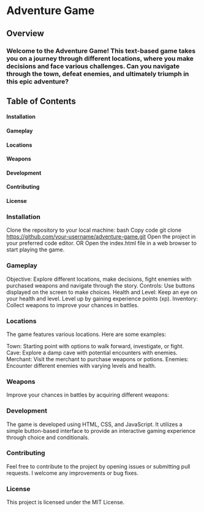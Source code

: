 # Adventure Game
## Overview
### Welcome to the Adventure Game! This text-based game takes you on a journey through different locations, where you make decisions and face various challenges. Can you navigate through the town, defeat enemies, and ultimately triumph in this epic adventure?

## Table of Contents
#### Installation
#### Gameplay
#### Locations
#### Weapons
#### Development
#### Contributing
#### License

### Installation
Clone the repository to your local machine:
bash
Copy code
git clone https://github.com/your-username/adventure-game.git
Open the project in your preferred code editor.
OR
Open the index.html file in a web browser to start playing the game.

### Gameplay
Objective: Explore different locations, make decisions, fight enemies with purchased weapons and navigate through the story.
Controls: Use buttons displayed on the screen to make choices.
Health and Level: Keep an eye on your health and level. Level up by gaining experience points (xp).
Inventory: Collect weapons to improve your chances in battles.

### Locations
The game features various locations. Here are some examples:

Town: Starting point with options to walk forward, investigate, or fight.
Cave: Explore a damp cave with potential encounters with enemies.
Merchant: Visit the merchant to purchase weapons or potions.
Enemies: Encounter different enemies with varying levels and health.

### Weapons
Improve your chances in battles by acquiring different weapons:

### Development
The game is developed using HTML, CSS, and JavaScript. It utilizes a simple button-based interface to provide an interactive gaming experience through choice and conditionals.

### Contributing
Feel free to contribute to the project by opening issues or submitting pull requests. I welcome any improvements or bug fixes.

### License
This project is licensed under the MIT License.
